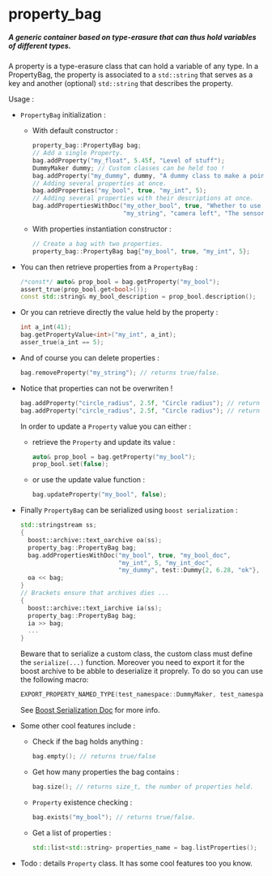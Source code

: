 # property_bag

##### A generic container based on type-erasure that can thus hold variables of different types.

A property is a type-erasure class that can hold a variable of any type.
In a PropertyBag, the property is associated to a `std::string` that serves as a key and another (optional) `std::string` that describes the property.

Usage :
* `PropertyBag` initialization :
    * With default constructor :

        ```c++
        property_bag::PropertyBag bag;
        // Add a single Property.
        bag.addProperty("my_float", 5.45f, "Level of stuff");
        DummyMaker dummy; // Custom classes can be held too !
        bag.addProperty("my_dummy", dummy, "A dummy class to make a point.");
        // Adding several properties at once.
        bag.addProperties("my_bool", true, "my_int", 5);
        // Adding several properties with their descriptions at once.
        bag.addPropertiesWithDoc("my_other_bool", true, "Whether to use this cool feature or not.",
                                 "my_string", "camera left", "The sensor name");
        ```

    * With properties instantiation constructor :

        ```c++
        // Create a bag with two properties.
        property_bag::PropertyBag bag{"my_bool", true, "my_int", 5};
        ```

* You can then retrieve properties from a `PropertyBag` :

    ```c++
    /*const*/ auto& prop_bool = bag.getProperty("my_bool");
    assert_true(prop_bool.get<bool>());
    const std::string& my_bool_description = prop_bool.description();
    ```

* Or you can retrieve directly the value held by the property :

    ```c++
    int a_int(41);
    bag.getPropertyValue<int>("my_int", a_int);
    asser_true(a_int == 5);
    ```
    
* And of course you can delete properties :

    ```c++
    bag.removeProperty("my_string"); // returns true/false.
    ```

* Notice that properties can not be overwriten !

    ```c++
    bag.addProperty("circle_radius", 2.5f, "Circle radius"); // return true
    bag.addProperty("circle_radius", 2.5f, "Circle radius"); // return false, the `Property` already exists
    ```

    In order to update a `Property` value you can either :
    * retrieve the `Property` and update its value :

        ```c++
        auto& prop_bool = bag.getProperty("my_bool");
        prop_bool.set(false);
        ```

    * or use the update value function :

        ```c++
        bag.updateProperty("my_bool", false);
        ```

* Finally `PropertyBag` can be serialized using `boost serialization` :

    ```c++
    std::stringstream ss;
    {
      boost::archive::text_oarchive oa(ss);
      property_bag::PropertyBag bag;
      bag.addPropertiesWithDoc("my_bool", true, "my_bool_doc",
                               "my_int", 5, "my_int_doc",
                               "my_dummy", test::Dummy{2, 6.28, "ok"}, "my_dummy_doc");
      oa << bag;
    }
    // Brackets ensure that archives dies ...
    {
      boost::archive::text_iarchive ia(ss);
      property_bag::PropertyBag bag;
      ia >> bag;
      ...
    }
    ```

    Beware that to serialize a custom class, the custom class must define the `serialize(...)` function.
    Moreover you need to export it for the boost archive to be abble to deserialize it proprely. To do so you can use the following macro:

    ```c++
    EXPORT_PROPERTY_NAMED_TYPE(test_namespace::DummyMaker, test_namespace__DummyMaker);
    ```

    See [Boost Serialization Doc](http://www.boost.org/doc/libs/1_61_0/libs/serialization/doc/) for more info.

* Some other cool features include :
    * Check if the bag holds anything :

        ```c++
        bag.empty(); // returns true/false
        ```

    * Get how many properties the bag contains :

        ```c++
        bag.size(); // returns size_t, the number of properties held.
        ```

    * `Property` existence checking :

        ```c++
        bag.exists("my_bool"); // returns true/false.
        ```

    * Get a list of properties :

        ```c++
        std::list<std::string> properties_name = bag.listProperties();
        ```

* Todo : details `Property` class. It has some cool features too you know.